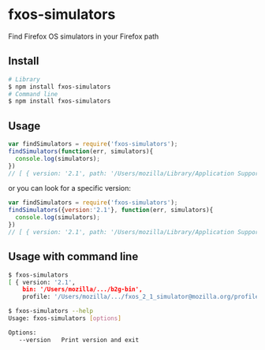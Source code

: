 # fxos-simulators

Find Firefox OS simulators in your Firefox path

## Install

```sh
# Library
$ npm install fxos-simulators
# Command line
$ npm install fxos-simulators
```

## Usage

```javascript
var findSimulators = require('fxos-simulators');
findSimulators(function(err, simulators){
  console.log(simulators);
})
// [ { version: '2.1', path: '/Users/mozilla/Library/Application Support/Firefox/Profiles/x6kiu2xm.default/extensions/fxos_2_1_simulator@mozilla.org/b2g/B2G.app/Contents/MacOS/b2g-bin' } ]

```

or you can look for a specific version:

```javascript
var findSimulators = require('fxos-simulators');
findSimulators({version:'2.1'}, function(err, simulators){
  console.log(simulators);
})
// [ { version: '2.1', path: '/Users/mozilla/Library/Application Support/Firefox/Profiles/x6kiu2xm.default/extensions/fxos_2_1_simulator@mozilla.org/b2g/B2G.app/Contents/MacOS/b2g-bin' } ]

```

## Usage with command line

```sh
$ fxos-simulators
[ { version: '2.1',
    bin: '/Users/mozilla/.../b2g-bin',
    profile: '/Users/mozilla/.../fxos_2_1_simulator@mozilla.org/profile' } ]
```

```sh
$ fxos-simulators --help
Usage: fxos-simulators [options]

Options:
   --version   Print version and exit
```
